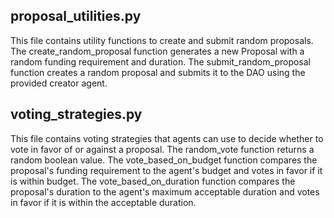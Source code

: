 ## proposal_utilities.py

This file contains utility functions to create and submit random proposals. The create_random_proposal function generates a new Proposal with a random funding requirement and duration. The submit_random_proposal function creates a random proposal and submits it to the DAO using the provided creator agent.

## voting_strategies.py

This file contains voting strategies that agents can use to decide whether to vote in favor of or against a proposal. The random_vote function returns a random boolean value. The vote_based_on_budget function compares the proposal's funding requirement to the agent's budget and votes in favor if it is within budget. The vote_based_on_duration function compares the proposal's duration to the agent's maximum acceptable duration and votes in favor if it is within the acceptable duration.
